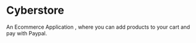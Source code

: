 # Cyberstore
An Ecommerce Application , where you can add products to your cart and pay with Paypal.
